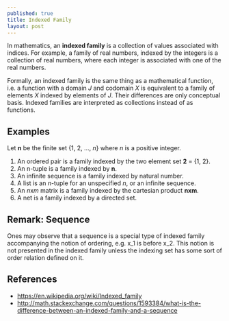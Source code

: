 ```yaml
---
published: true
title: Indexed Family
layout: post
---
```

In mathematics, an **indexed family** is a collection of values associated with indices. For example, 
a family of real numbers, indexed by the integers is a collection of real numbers, where 
each integer is associated with one of the real numbers. 

Formally, an indexed family is the same thing as a mathematical function, i.e. a function with a domain *J* and 
codomain *X* is equivalent to a family of elements *X* indexed by elements of *J*. Their differences are only conceptual 
basis. Indexed families are interpreted as collections instead of as functions. 

## Examples

Let **n** be the finite set {1, 2, ..., *n*} where *n* is a positive integer. 

1. An ordered pair is a family indexed by the two element set **2** = {1, 2}.
2. An n-tuple is a family indexed by **n**.
3. An infinite sequence is a family indexed by natural number.
4. A list is an *n*-tuple for an unspecified *n*, or an infinite sequence.
5. An *n*x*m* matrix is a family indexed by the cartesian product **nxm**.
6. A net is a family indexed by a directed set.

## Remark: Sequence

Ones may observe that a sequence is a special type of indexed family accompanying the 
notion of ordering, e.g. x_1 is before x_2. This notion is not presented in the indexed family 
unless the indexing set has some sort of order relation defined on it.

## References
* <https://en.wikipedia.org/wiki/Indexed_family>
* <http://math.stackexchange.com/questions/1593384/what-is-the-difference-between-an-indexed-family-and-a-sequence>